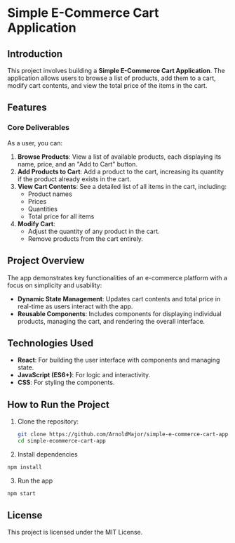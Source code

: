 # Simple E-Commerce Cart Application

## Introduction

This project involves building a **Simple E-Commerce Cart Application**. The application allows users to browse a list of products, add them to a cart, modify cart contents, and view the total price of the items in the cart.

## Features

### Core Deliverables
As a user, you can:
1. **Browse Products**: View a list of available products, each displaying its name, price, and an "Add to Cart" button.
2. **Add Products to Cart**: Add a product to the cart, increasing its quantity if the product already exists in the cart.
3. **View Cart Contents**: See a detailed list of all items in the cart, including:
   - Product names
   - Prices
   - Quantities
   - Total price for all items
4. **Modify Cart**: 
   - Adjust the quantity of any product in the cart.
   - Remove products from the cart entirely.

## Project Overview

The app demonstrates key functionalities of an e-commerce platform with a focus on simplicity and usability:
- **Dynamic State Management**: Updates cart contents and total price in real-time as users interact with the app.
- **Reusable Components**: Includes components for displaying individual products, managing the cart, and rendering the overall interface.

## Technologies Used

- **React**: For building the user interface with components and managing state.
- **JavaScript (ES6+)**: For logic and interactivity.
- **CSS**: For styling the components.

## How to Run the Project

1. Clone the repository:
   ```bash
   git clone https://github.com/ArnoldMajor/simple-e-commerce-cart-app
   cd simple-ecommerce-cart-app
   ```

2. Install dependencies
```bash
npm install
```

3. Run the app
```bash
npm start
```

## License 

This project is licensed under the MIT License.